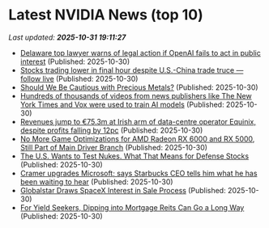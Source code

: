 # Latest NVIDIA News (top 10)
_Last updated: **2025-10-31 19:11:27**_

- [Delaware top lawyer warns of legal action if OpenAI fails to act in public interest](https://biztoc.com/x/0c6e25ecd1a1c2b5) (Published: 2025-10-30)
- [Stocks trading lower in final hour despite U.S.-China trade truce — follow live](https://biztoc.com/x/f69c5865b7e8a6ce) (Published: 2025-10-30)
- [Should We Be Cautious with Precious Metals?](https://biztoc.com/x/85ff6bee3d3bf330) (Published: 2025-10-30)
- [Hundreds of thousands of videos from news publishers like The New York Times and Vox were used to train AI models](https://www.niemanlab.org/2025/10/hundreds-of-thousands-of-videos-from-news-publishers-like-the-new-york-times-and-vox-were-used-to-train-ai-models/) (Published: 2025-10-30)
- [Revenues jump to €75.3m at Irish arm of data-centre operator Equinix, despite profits falling by 12pc](https://www.independent.ie/business/irish/revenues-jump-to-753m-at-irish-arm-of-data-centre-operator-equinix-despite-profits-falling-by-12pc/a143888375.html) (Published: 2025-10-30)
- [No More Game Optimizations for AMD Radeon RX 6000 and RX 5000, Still Part of Main Driver Branch](https://www.techpowerup.com/342449/no-more-game-optimizations-for-amd-radeon-rx-6000-and-rx-5000-still-part-of-main-driver-branch) (Published: 2025-10-30)
- [The U.S. Wants to Test Nukes. What That Means for Defense Stocks](https://biztoc.com/x/ed1a10954bd46114) (Published: 2025-10-30)
- [Cramer upgrades Microsoft; says Starbucks CEO tells him what he has been waiting to hear](https://biztoc.com/x/388c618de3c5b73f) (Published: 2025-10-30)
- [Globalstar Draws SpaceX Interest in Sale Process](https://biztoc.com/x/0dce08e14960a270) (Published: 2025-10-30)
- [For Yield Seekers, Dipping into Mortgage Reits Can Go a Long Way](https://biztoc.com/x/bee5773ccc5421a3) (Published: 2025-10-30)
